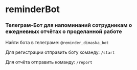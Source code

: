 # reminderBot

### Телеграм-Бот для напоминаний сотрудникам о ежедневных отчётах о проделанной работе

Найти бота в телеграме: `@reminder_dimaska_bot`

Для регистрации отправить боту команду: `/start`

Для отчёта отправить команду: `/report`
